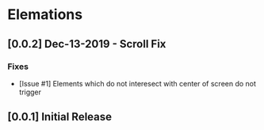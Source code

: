 # Elemations

## [0.0.2] Dec-13-2019 - Scroll Fix

### Fixes
- [Issue #1] Elements which do not interesect with center of screen do not trigger

## [0.0.1] Initial Release
